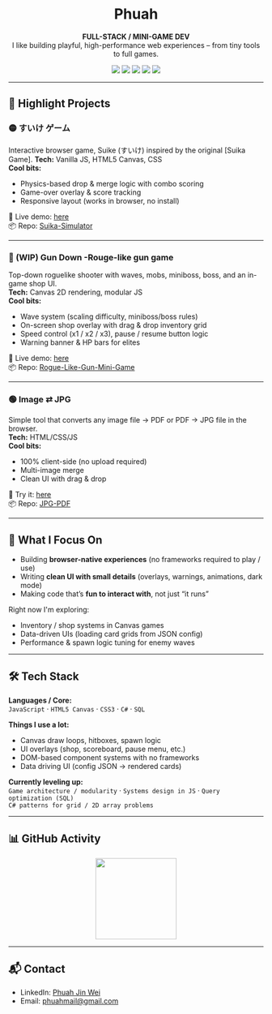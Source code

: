 <!-- Banner / Intro -->
<h1 align="center">Phuah</h1>
<p align="center">
  <b>FULL-STACK / MINI-GAME DEV</b><br/>
  I like building playful, high-performance web experiences – from tiny tools to full games.
</p>

<!-- Badges / quick stats -->
<p align="center">
  <img src="https://img.shields.io/badge/Code-JavaScript-informational?style=flat&logo=javascript&logoColor=white&color=F7DF1E" />
  <img src="https://img.shields.io/badge/Code-HTML5-informational?style=flat&logo=html5&logoColor=white&color=E34F26" />
  <img src="https://img.shields.io/badge/Code-CSS3-informational?style=flat&logo=css3&logoColor=white&color=1572B6" />
  <img src="https://img.shields.io/badge/Also-C%23-239120?style=flat&logo=c-sharp&logoColor=white" />
  <img src="https://img.shields.io/badge/Also-SQL-336791?style=flat&logo=postgresql&logoColor=white" />
</p>

---

## 🚀 Highlight Projects

### 🟡 すいけ ゲーム 
Interactive browser game, Suike (すいけ) inspired by the original [Suika Game].
**Tech:** Vanilla JS, HTML5 Canvas, CSS  
**Cool bits:**
- Physics-based drop & merge logic with combo scoring
- Game-over overlay & score tracking
- Responsive layout (works in browser, no install)

🔗 Live demo: [here](https://phuahjinwei.github.io/Suika-Simulator/src/suikeGame.html)  
📦 Repo: [Suika-Simulator](https://github.com/PhuahJinWei/Suika-Simulator)

---

### 🔵 (WIP) Gun Down -Rouge-like gun game
Top-down roguelike shooter with waves, mobs, miniboss, boss, and an in-game shop UI.  
**Tech:** Canvas 2D rendering, modular JS  
**Cool bits:**
- Wave system (scaling difficulty, miniboss/boss rules)
- On-screen shop overlay with drag & drop inventory grid
- Speed control (x1 / x2 / x3), pause / resume button logic
- Warning banner & HP bars for elites

🔗 Live demo: [here](https://phuahjinwei.github.io/Rogue-Like-Gun-Mini-Game/)  
📦 Repo: [Rogue-Like-Gun-Mini-Game](https://github.com/PhuahJinWei/Rogue-Like-Gun-Mini-Game)

---

### 🟢 Image ⇄ JPG
Simple tool that converts any image file → PDF or PDF → JPG file in the browser.  
**Tech:** HTML/CSS/JS  
**Cool bits:**
- 100% client-side (no upload required)
- Multi-image merge
- Clean UI with drag & drop

🔗 Try it: [here](https://phuahjinwei.github.io/JPG-PDF/)  
📦 Repo: [JPG-PDF](https://github.com/PhuahJinWei/JPG-PDF)

---

## 🧠 What I Focus On

- Building **browser-native experiences** (no frameworks required to play / use)
- Writing **clean UI with small details** (overlays, warnings, animations, dark mode)
- Making code that’s **fun to interact with**, not just “it runs”

Right now I'm exploring:
- Inventory / shop systems in Canvas games  
- Data-driven UIs (loading card grids from JSON config)  
- Performance & spawn logic tuning for enemy waves

---

## 🛠 Tech Stack

**Languages / Core:**  
`JavaScript` · `HTML5 Canvas` · `CSS3` · `C#` · `SQL`

**Things I use a lot:**  
- Canvas draw loops, hitboxes, spawn logic
- UI overlays (shop, scoreboard, pause menu, etc.)
- DOM-based component systems with no frameworks
- Data driving UI (config JSON → rendered cards)

**Currently leveling up:**  
`Game architecture / modularity` · `Systems design in JS` · `Query optimization (SQL)`  
`C# patterns for grid / 2D array problems`

---

## 📊 GitHub Activity

<!-- Streak / stats cards are popular and recognizable on GitHub READMEs.
     If you don't like these visuals, you can delete this entire section. -->

<p align="center">
  <img height="160" src="https://github-readme-streak-stats.herokuapp.com?user=YOUR_GITHUB_USERNAME&theme=transparent&hide_border=true" />
</p>

---

## 📬 Contact

- LinkedIn: [Phuah Jin Wei](https://www.linkedin.com/in/phuahjinwei/)
- Email: phuahmail@gmail.com
